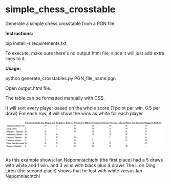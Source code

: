 # simple_chess_crosstable
Generate a simple chess crosstable from a PGN file

**Instructions:**

pip install -r requirements.txt

To execute,
make sure there's no output.html file, since it will just add extra lines to it.

**Usage:**

python generate_crosstables.py PGN_file_name.pgn

Open output.html file.

The table can be formatted manually with CSS.

It will sort every player based on the whole score (1 point per win, 0.5 per draw)
For each row, it will show the wins as white for each player

![Example](https://github.com/chocolatebakery/simple_chess_crosstable/blob/master/example.png)

As this example shows:
Ian Nepomniachtchi (the first place) had a 5 draws with white and 1 win. and 3 wins with black plus 4 draws
The L on Ding Liren (the second place) shows that he lost with white versus Ian Nepomniachtchi
